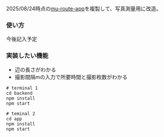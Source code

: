 2025/08/24時点の[mu-route-app](https://github.com/rrridaY/mu-route-app)を複製して、写真測量用に改造。

### 使い方
今後記入予定

### 実装したい機能
- 辺の長さがわかる
- 撮影間隔mの入力で所要時間と撮影枚数がわかる

```
# terminal 1
cd backend
npm install
npm start

```

```
# teminal 2
cd app
npm install
npm start

```
